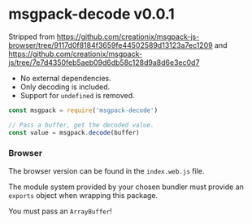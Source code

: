# msgpack-decode v0.0.1 

Stripped from https://github.com/creationix/msgpack-js-browser/tree/9117d0f8184f3659fe44502589d13123a7ec1209 and https://github.com/creationix/msgpack-js/tree/7e7d4350feb5aeb09d6db58c128d9a8d6e3ec0d7

- No external dependencies.
- Only decoding is included.
- Support for `undefined` is removed.

```js
const msgpack = require('msgpack-decode')

// Pass a buffer, get the decoded value.
const value = msgpack.decode(buffer)
```

### Browser

The browser version can be found in the `index.web.js` file.

The module system provided by your chosen bundler must
provide an `exports` object when wrapping this package.

You must pass an `ArrayBuffer`!

